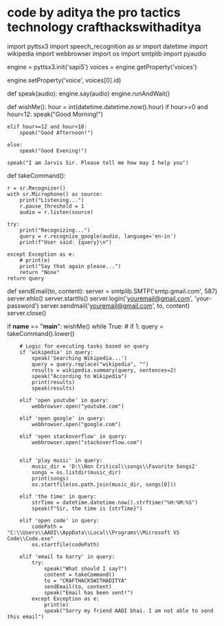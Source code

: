 # code by aditya the pro tactics technology crafthackswithaditya
import pyttsx3
import speech_recognition as sr
import datetime
import wikipedia
import webbrowser
import os
import smtplib
import pyaudio

engine = pyttsx3.init('sapi5')
voices = engine.getProperty('voices')

engine.setProperty('voice', voices[0].id)


def speak(audio):
    engine.say(audio)
    engine.runAndWait()


def wishMe():
    hour = int(datetime.datetime.now().hour)
    if hour>=0 and hour<12:
        speak("Good Morning!")

    elif hour>=12 and hour<18:
        speak("Good Afternoon!")

    else:
        speak("Good Evening!")

    speak("I am Jarvis Sir. Please tell me how may I help you")

def takeCommand():


    r = sr.Recognizer()
    with sr.Microphone() as source:
        print("Listening...")
        r.pause_threshold = 1
        audio = r.listen(source)

    try:
        print("Recognizing...")
        query = r.recognize_google(audio, language='en-in')
        print(f"User said: {query}\n")

    except Exception as e:
        # print(e)
        print("Say that again please...")
        return "None"
    return query

def sendEmail(to, content):
    server = smtplib.SMTP('smtp.gmail.com', 587)
    server.ehlo()
    server.starttls()
    server.login('youremail@gmail.com', 'your-password')
    server.sendmail('youremail@gmail.com', to, content)
    server.close()

if __name__ == "__main__":
    wishMe()
    while True:
    # if 1:
        query = takeCommand().lower()

        # Logic for executing tasks based on query
        if 'wikipedia' in query:
            speak('Searching Wikipedia...')
            query = query.replace("wikipedia", "")
            results = wikipedia.summary(query, sentences=2)
            speak("According to Wikipedia")
            print(results)
            speak(results)

        elif 'open youtube' in query:
            webbrowser.open("youtube.com")

        elif 'open google' in query:
            webbrowser.open("google.com")

        elif 'open stackoverflow' in query:
            webbrowser.open("stackoverflow.com")


        elif 'play music' in query:
            music_dir = 'D:\\Non Critical\\songs\\Favorite Songs2'
            songs = os.listdir(music_dir)
            print(songs)
            os.startfile(os.path.join(music_dir, songs[0]))

        elif 'the time' in query:
            strTime = datetime.datetime.now().strftime("%H:%M:%S")
            speak(f"Sir, the time is {strTime}")

        elif 'open code' in query:
            codePath = "C:\\Users\\AADI\\AppData\\Local\\Programs\\Microsoft VS Code\\Code.exe"
            os.startfile(codePath)

        elif 'email to harry' in query:
            try:
                speak("What should I say?")
                content = takeCommand()
                to = "CRAFTHACKSWITHADITYA"
                sendEmail(to, content)
                speak("Email has been sent!")
            except Exception as e:
                print(e)
                speak("Sorry my friend AADI bhai. I am not able to send this email")
